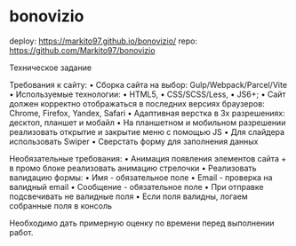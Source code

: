 # bonovizio

deploy: https://markito97.github.io/bonovizio/
repo: https://github.com/Markito97/bonovizio

Техническое задание

Требования к сайту:
• Сборка сайта на выбор: Gulp/Webpack/Parcel/Vite
• Используемые технологии:
• HTML5,
• CSS/SCSS/Less,
• JS6+;
• Сайт должен корректно отображаться в последних версиях браузеров: Chrome, Firefox, Yandex, Safari
• Адаптивная верстка в 3х разрешениях: десктоп, планшет и мобайл
• На планшетном и мобильном разрешении реализовать открытие и закрытие меню с помощью JS
• Для слайдера использовать Swiper
• Сверстать форму для заполнения данных

Необязательные требования:
• Анимация появления элементов сайта + в промо блоке реализовать анимацию стрелочки
• Реализовать валидацию формы:
• Имя - обязательное поле
• Email - проверка на валидный email
• Сообщение - обязательное поле
• При отправке подсвечивать не валидные поля
• Если поля валидны, логаем собранные поля в консоль

Необходимо дать примерную оценку по времени перед выполнении работ.

